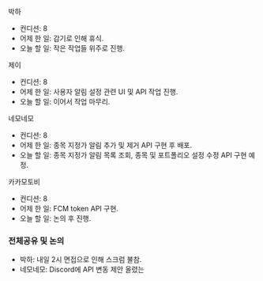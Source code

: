 
박하
- 컨디션: 8
- 어제 한 일: 감기로 인해 휴식.
- 오늘 할 일: 작은 작업들 위주로 진행.

제이
- 컨디션: 8
- 어제 한 일: 사용자 알림 설정 관련 UI 및 API 작업 진행.
- 오늘 할 일: 이어서 작업 마무리.

네모네모
- 컨디션: 8
- 어제 한 일: 종목 지정가 알림 추가 및 제거 API 구현 후 배포.
- 오늘 할 일: 종목 지정가 알림 목록 조회, 종목 및 포트폴리오 설정 수정 API 구현 예정.

카카모토비
- 컨디션: 8
- 어제 한 일: FCM token API 구현. 
- 오늘 할 일: 논의 후 진행.

### 전체공유 및 논의
- 박하: 내일 2시 면접으로 인해 스크럼 불참.
- 네모네모: Discord에 API 변동 제안 올렸는 


